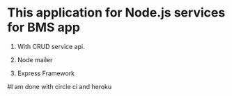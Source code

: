 # This application for Node.js services for BMS app
1. With CRUD service api.

2. Node mailer

3. Express Framework 

#I am done with circle ci and heroku


